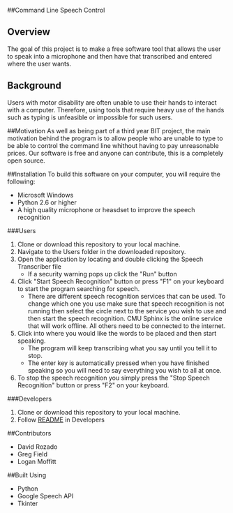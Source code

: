 ##Command Line Speech Control

## Overview 
The goal of this project is to make a free software tool that allows the user to speak into a microphone and then have that transcribed and entered where the user wants.

## Background
Users with motor disability are often unable to use their hands to interact with a computer. Therefore, using tools that require heavy use of the hands such as typing is unfeasible or impossible for such users. 

##Motivation 
As well as being part of a third year BIT project, the main motivation behind the program is to allow people who are unable to type to be able to control the command line whithout having to pay unreasonable prices. Our software is free and anyone can contribute, this is a completely open source.

##Installation
To build this software on your computer, you will require the following: 
- Microsoft Windows
- Python 2.6 or higher 
- A high quality microphone or heasdset to improve the speech recognition 

###Users
1. Clone or download this repository to your local machine.
2. Navigate to the Users folder in the downloaded repository.
3. Open the application by locating and double clicking the Speech Transcriber file
	* If a security warning pops up click the "Run" button
4. Click "Start Speech Recognition" button or press "F1" on your keyboard to start the program searching for speech.
	* There are different speech recognition services that can be used. To change which one you use make sure that speech recognition is not running then select the circle next to the service you wish to use and then start the speech recognition. CMU Sphinx is the online service that will work offline. All others need to be connected to the internet.
5. Click into where you would like the words to be placed and then start speaking.
	* The program will keep transcribing what you say until you tell it to stop.
	* The enter key is automatically pressed when you have finished speaking so you will need to say everything you wish to all at once.
6. To stop the speech recognition you simply press the "Stop Speech Recognition" button or press "F2" on your keyboard. 

###Developers
1. Clone or download this repository to your local machine.
2. Follow [README](https://github.com/OtagoPolytechnic/CommandLineSpeechControl/tree/master/Developers) in Developers

##Contributors
- David Rozado 
- Greg Field
- Logan Moffitt

##Built Using 
- Python
- Google Speech API
- Tkinter 
